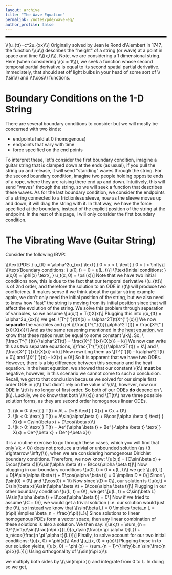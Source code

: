 ```yaml
---
layout: archive
title: "The Wave Equation"
permalink: /notes/pde/wave-eq/
author_profile: false
---
```

<hr style="border: 2px solid black;">
\\[u_{tt}=c^2u_{xx}\\]
Originally solved by Jean le Rond d'Alembert in 1747, the function \\(u\\) describes the "height" of a string (or wave) at a point in space and time \\((x,t)\\). Note, we are considering a 1 dimensional string. Here (when considering \\(c = 1\\)), we seek a function whose second temporal partial derivative is equal to its second spatial partial derivative. Immediately, that should set off light bulbs in your head of some sort of  \\(\sin\\) and \\(\cos\\) functions.

Boundary Conditions on the 1-D String
===
There are several boundary conditions to consider but we will mostly be concerned with two kinds:
 - endpoints held at 0 (homogenous)
 - endpoints that vary with time
 - force specified on the end points

To interpret these, let's consider the first boundary condition, imagine a guitar string that is clamped down at the ends (as usual), if you pull the string up and release, it will send "standing" waves through the string. For the second boundary condition, imagine two people holding opposite ends of a rope, where they are raising there end up and down. Intuitively, this will send "waves" through the string, so we will seek a function that describes these waves. As for the last boundary condition, we consider the endpoints of a string connected to a frictionless sleeve, now as the sleeve moves up and down, it will drag the string with it. In that way, we have the force specified at the boundary, instead of the explicit position of the string at the endpoint. In the rest of this page, I will only consider the first boundary condition.

The Vibrating Wave (Guitar String)
===
Consider the following IBVP:

\\[\text{PDE:  } u_{tt} = \alpha^2u_{xx} \text{     } 0 < x < L  \text{   } 0 < t < \infty\\]
\\[\text{Boundary conditions:  } u(0, t) = 0 = u(L, t)\\]
\\[\text{Initial conditions:  } u(x,0) = \phi(x) \text{,   }  u_t(x, 0) = \psi(x)\\]
Note that we have two initial conditions now, this is due to the fact that our temporal derivative \\(u_{tt}\\) is of 2nd order, and therefore the solution to an ODE in \\(t\\) will produce two coefficients. It makes sense if we think about the guitar string example again, we don't only need the initial position of the string, but we also need to know how "fast" the string is moving from its initial position since that will affect the evolution of the string. We solve this problem through separation of variables, so we assume
\\[u(x,t) = T(t)X(x)\\]
Plugging this into \\(u_{tt} = \alpha^2u_{xx}\\) we get:
\\[T^{\''}(t)X(x) = \alpha^2T(t)X^{\''}(x)\\]
We now **separate** the variables and get
\\[\frac{T^{\''}(t)}{\alpha^2T(t)} = \frac{X^{\''}(x)}{X(x)}\\]
And as the same reasoning mentioned in [the heat equation](heatequation.md), we know that these ratios must be equal to some constant \\(k\\). So,
\\[\frac{T^{\''}(t)}{\alpha^2T(t)} = \frac{X^{\''}(x)}{X(x)} = k\\]
We now can write this as two separate equations,
\\[\frac{T^{\''}(t)}{\alpha^2T(t)} = k\\]
and
\\[\frac{X^{\''}(x)}{X(x)} = k\\]
Now rewriting them as
\\[T^{\''}(t) - k\alpha^2T(t) = 0\\]
and 
\\[X^{\''}(x) - kX(x) = 0\\]
So it is apparent that we have two ODEs. However, there is a big difference between this scenario and the heat equation. In the heat equation, we showed that our constant \\(k\\) **must** be negative, however, in this scenario we cannot come to such a conclusion. Recall, we got to that conclusion because we solved for our simple first order ODE in \\(t\\) that didn't rely on the value of \\(k\\), however, now our ODE in \\(t\\) is no longer of first order. So both of our ODEs **do** depend on \\(k\\). Luckily, we do know that both \\(X(x)\\) and \\(T(t)\\) have three possible solution forms, as they are second order homogenous linear ODEs.

1. (\\k = 0: \text{ } T(t) = At + D=B \text{  } X(x) = Cx + D\\)
2. \\(k < 0: \text{ } T(t) = A\sin(\alpha\beta t) + B\cos(\alpha \beta t) \text{    } X(x) = C\sin(\beta x) + D\cos(\beta x)\\)
3. \\(k > 0: \text{ } T(t) = Ae^{\alpha \beta t} + Be^{-\alpha \beta t} \text{    } X(x) = Ce^{\beta x} + De^{-\beta x}\\)

It is a routine exercise to go through these cases, which you will find that only \\(k < 0\\) does not produce a trivial or unbounded solution (as \\(t \rightarrow \infty)\\)), when we are considering homogenous Dirichlet boundary conditions. Therefore, we now know:
\\[u(x,t) = \[C\sin(\beta x) + D\cos(\beta x)\]\[A\sin(\alpha \beta \t) + B\cos(\alpha \beta t)\]\\]
Now plugging in our boundary conditions \\(u(0, t) = 0 = u(L, t)\\) we get:
\\[u(0, t) = D\[A\sin(\alpha \beta t) + B\cos(\alpha \beta t)\] = 0 \implies D = 0\\]
Since \\(\sin(0) = 0\\) and \\(\cos(0) = 1\\)
Now since \\(D = 0\\),  our solution is
\\[u(x,t) = C\sin(\beta x)\[A\sin(\alpha \beta \t) + B\cos(\alpha \beta t)\]\\]
Plugging in our other boundary condition \\(u(L, t) = 0\\), we get
\\[u(L, t) = C\sin(\beta L)\[A\sin(\alpha \beta t) + B\cos(\alpha \beta t)\] = 0\\]
Now if we tried to assume \\(C = 0\\), we would get a trivial solution (i.e. our solution would just the 0\\), so instead we know that \\[\sin(\beta L) = 0 \implies \beta_n L = (n\pi) \implies \beta_n = \frac{n\pi}{L}\\]
Since solutions to linear homogenous PDEs form a vector space, then any linear combination of these solutions is also a solution. We then say:
\\[u(x,t) = \sum_{n = 0}^{\infty}\sin(\frac{n\pi x}{L})\[a_n\sin(\frac{n \pi \alpha t}{L}) + b_n\cos(\frac{n \pi \alpha t}{L})\]\\]
Finally, to solve account for our two initial conditions:
\\[u(x, 0) = \phi(x)\\]
And
\\[u_t(x, 0) = g(x)\\]
Plugging these in to our solution yields, 
\\[u(x, 0) = \phi (x) = \sum_{n = 1}^{\infty}b_n \sin(\frac{n \pi x}{L})\\]
Using orthogonality of \\(\sin(n\pi x)\\):

we multiply both sides by \\(\sin(m\pi x)\\) and integrate from 0 to L. In doing so we get,




